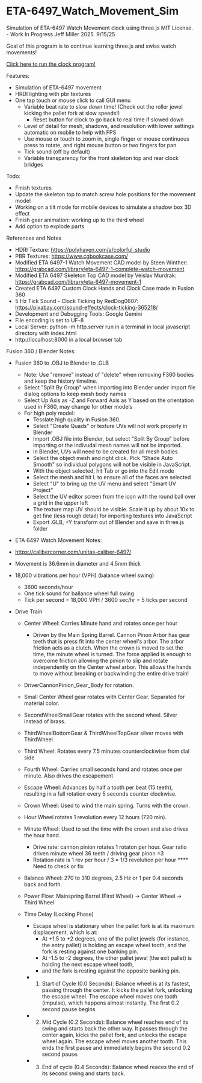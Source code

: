 # ETA-6497_Watch_Movement_Sim
Simulation of ETA-6497 Watch Movement clock using three.js
MIT License. - Work In Progress
Jeff Miller 2025. 9/15/25

Goal of this program is to continue learning three.js and swiss watch movements!

[Click here to run the clock program!](https://jmogl.github.io/ETA-6497_Watch_Movement_Sim/)

Features:
- Simulation of ETA-6497 movement 
- HRDI lighting with pbr textures
- One tap touch or mouse click to call GUI menu
  - Variable beat rate to slow down time! (Check out the roller jewel kicking the pallet fork at slow speeds!)
      - Reset button for clock to go back to real time if slowed down
  - Level of detail for mesh, shadows, and resolution with lower settings automatic on mobile to help with FPS
  - Use mouse or touch to zoom in, single finger or mouse continuous press to rotate, and right mouse button or two fingers for pan
  - Tick sound (off by default)
  - Variable transparency for the front skeleton top and rear clock bridges

Todo:
- Finish textures
- Update the skeleton top to match screw hole positions for the movement model
- Working on a tilt mode for mobile devices to simulate a shadow box 3D effect
- Finish gear animation: working up to the third wheel
- Add option to explode parts

 References and Notes
- HDRI Texture: https://polyhaven.com/a/colorful_studio
- PBR Textures: https://www.cgbookcase.com/
- Modified ETA 6497-1 Watch Movement CAD model by Steen Winther: https://grabcad.com/library/eta-6497-1-complete-watch-movement
- Modified ETA 6497 Skeleton Top CAD model by Veislav Murdrak:  https://grabcad.com/library/eta-6497-movement-1
- Created ETA 6497 Custom Clock Hands and Clock Case made in Fusion 360
- 5 Hz Tick Sound - Clock Ticking by RedDog0607: https://pixabay.com/sound-effects/clock-ticking-365218/
- Development and Debugging Tools: Google Gemini
- File encoding is set to UF-8
- Local Server: python -m http.server run in a terminal in local javascript directory with index.html
- 	http://localhost:8000 in a local browser tab

Fusion 360 / Blender Notes:

- Fusion 360 to .OBJ to Blender to .GLB
	- Note: Use "remove" instead of "delete" when removing F360 bodies and keep the history timeline.
	- Select "Split By Group" when importing into Blender under import file dialog options to keep mesh body names
	- Select Up Axis as -Z and Forward Axis as Y based on the orientation used in F360, may change for other models
 	- For high poly model:
  		- Tesslate high quality in Fusion 360.
		- Select "Create Quads" or texture UVs will not work properly in Blender
  		- Import .OBJ file into Blender, but select "Split By Group" before importing or the indivudal mesh names will not be imported.
		- In Blender, UVs will need to be created for all mesh bodies
  		- Select the object mesh and right click. Pick "Shade Auto Smooth" so individual polygons will not be visible in JavaScript.
		- With the object selected, hit Tab or go into the Edit mode
  		- Select the mesh and hit L to ensure all of the faces are selected
		- Select "U" to bring up the UV menu and select "Smart UV Project"
  		- Select the UV editor screen from the icon with the round ball over a grid in the upper left
	  	- The texture map UV should be visible. Scale it up by about 10x to get fine (less rough detail) for importing textures into JavaScript 
		- Export .GLB, +Y transform out of Blender and save in three.js folder

- ETA 6497 Watch Movement Notes:
- https://calibercorner.com/unitas-caliber-6497/
- Movement is 36.6mm in diameter and 4.5mm thick
- 18,000 vibrations per hour (VPH) (balance wheel swing)
	- 3600 seconds/hour
	- One tick sound for ballance wheel full swing
	- Tick per second = 18,000 VPH / 3600 sec/hr = 5 ticks per second

- Drive Train
	- Center Wheel: Carries Minute hand and rotates once per hour
		- Driven by the Main Spring Barrel. Cannon Pinon Arbor has gear teeth that is press fit into the center wheel's arbor. 
		  The arbor friction acts as a clutch. When the crown is moved to set the time, the minute wheel is turned. The
		  force applied is enough to overcome friction allowing the pinion to slip and rotate independently on the Center
		  wheel arbor. This allows the hands to move without breaking or backwinding the entire drive train!
	
	- DriverCannonPinion_Gear_Body for rotation.
	- Small Center Wheel gear rotates with Center Gear. Separated for material color.
	- SecondWheelSmallGear rotates with the second wheel. Silver instead of brass.
	- ThirdWheelBottomGear & ThirdWheelTopGear silver moves with ThirdWheel
	- Third Wheel: Rotates every 7.5 minutes counterclockwise from dial side
	- Fourth Wheel: Carries small seconds hand and rotates once per minute. Also drives the escapement
	- Escape Wheel: Advances by half a tooth per beat (15 teeth), resulting in a full rotation every 5 seconds counter clockwise.
	- Crown Wheel: Used to wind the main spring. Turns with the crown.
	- Hour Wheel rotates 1 revolution every 12 hours (720 min).
	- Minute Wheel: Used to set the time with the crown and also drives the hour hand.
		- Drive rate: cannon pinion rotates 1 rotaton per hour. Gear ratio driven minute wheel 36 teeth / driving gear pinon =3
		- Rotation rate is 1 rev per hour / 3 = 1/3 revolution per hour  **** Need to check or fix
	- Balance Wheel: 270 to 310 degrees, 2.5 Hz or 1 per 0.4 seconds back and forth.
	- Power Flow: Mainspring Barrel (First Wheel) -> Center Wheel -> Third Wheel
	- Time Delay (Locking Phase)
		- Escape wheel is stationary when the pallet fork is at its maximum displacement, which is at:
			- At +1.5 to +2 degrees, one of the pallet jewels (for instance, the entry pallet) is holding 
			an escape wheel tooth, and the fork is resting against one banking pin.
			- At -1.5 to -2 degrees, the other pallet jewel (the exit pallet) is holding the next escape wheel tooth, 
			- and the fork is resting against the opposite banking pin.
		- 1. Start of Cycle (0.0 Seconds): Balance wheel is at its fastest, passing through the center.
			It kicks the pallet fork, unlocking the escape wheel. The escape wheel moves one tooth (impulse), which
			happens almost instantly. The first 0.2 second pause begins. 
		- 2. Mid Cycle (0.2 Seconds): Balance wheel reaches end of its swing and starts back the other way. It passes
			through the center again, kicks the pallet fork, and unlocks the escape wheel again. The escape wheel moves	
			another tooth. This ends the first pause and immediately begins the second 0.2 second pause.
		- 3. End of cycle (0.4 Seconds): Balance wheel reaces the end of its second swing and starts back.
